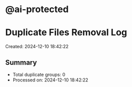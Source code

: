 # @ai-protected
# Duplicate Files Removal Log
Created: 2024-12-10 18:42:22


## Summary
- Total duplicate groups: 0
- Processed on: 2024-12-10 18:42:22
